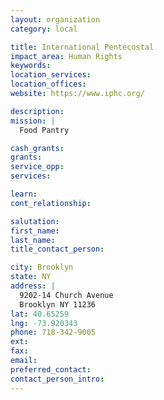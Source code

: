```yaml
---
layout: organization
category: local

title: International Pentecostal
impact_area: Human Rights
keywords: 
location_services: 
location_offices: 
website: https://www.iphc.org/

description: 
mission: |
  Food Pantry

cash_grants: 
grants: 
service_opp: 
services: 

learn: 
cont_relationship: 

salutation: 
first_name: 
last_name: 
title_contact_person: 

city: Brooklyn
state: NY
address: |
  9202-14 Church Avenue     
  Brooklyn NY 11236
lat: 40.65259
lng: -73.920343
phone: 718-342-9005
ext: 
fax: 
email: 
preferred_contact: 
contact_person_intro: 
---
```

